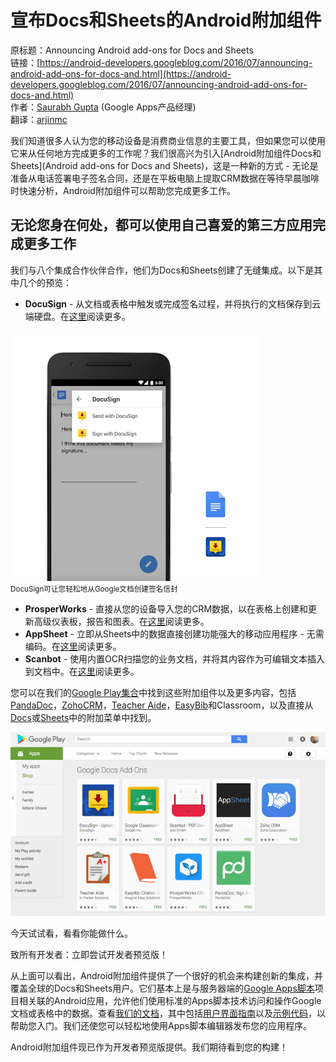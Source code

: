 # 宣布Docs和Sheets的Android附加组件

原标题：Announcing Android add-ons for Docs and Sheets  
链接：[https://android-developers.googleblog.com/2016/07/announcing-android-add-ons-for-docs-and.html](https://android-developers.googleblog.com/2016/07/announcing-android-add-ons-for-docs-and.html)  
作者：[Saurabh Gupta](https://twitter.com/gluemesh) (Google Apps产品经理)  
翻译：[arjinmc](https://github.com/arjinmc)  

我们知道很多人认为您的移动设备是消费商业信息的主要工具，但如果您可以使用它来从任何地方完成更多的工作呢？我们很高兴为引入[Android附加组件Docs和Sheets](Android add-ons for Docs and Sheets)，这是一种新的方式 - 无论是准备从电话签署电子签名合同，还是在平板电脑上提取CRM数据在等待早晨咖啡时快速分析，Android附加组件可以帮助您完成更多工作。

## 无论您身在何处，都可以使用自己喜爱的第三方应用完成更多工作

我们与八个集成合作伙伴合作，他们为Docs和Sheets创建了无缝集成。以下是其中几个的预览：

* <strong>DocuSign</strong> - 从文档或表格中触发或完成签名过程，并将执行的文档保存到云端硬盘。在[这里](http://docusign.com/blog/docusign-now-enabled-with-google-docs-android-add-ons)阅读更多。

![img](../images/2016.7.28.1.png)  
<small>DocuSign可让您轻松地从Google文档创建签名信封</small>

* <strong>ProsperWorks</strong> - 直接从您的设备导入您的CRM数据，以在表格上创建和更新高级仪表板，报告和图表。在[这里](http://www.prosperworks.com/blog/prosperworks-customer-report-builder-add-on-for-google-sheets-goes-mobile/)阅读更多。
* <strong>AppSheet</strong> - 立即从Sheets中的数据直接创建功能强大的移动应用程序 - 无需编码。在[这里](http://blog.appsheet.com/create-an-app-with-google-sheets-in-your-phone)阅读更多。
* <strong>Scanbot</strong> - 使用内置OCR扫描您的业务文档，并将其内容作为可编辑文本插入到文档中。在[这里](https://medium.com/@Scanbot/scanbot-integration-with-google-docs-475f59af14e5#.ncbdiexut)阅读更多。

您可以在我们的[Google Play集合](https://play.google.com/store/apps/collection/promotion_30022a0_appsall_addons_docssheets)中找到这些附加组件以及更多内容，包括[PandaDoc](https://www.pandadoc.com/blog/PandaDoc-available-for-Google-Docs-App?utm_source=goog&utm_medium=blog&utm_campaign=promo&utm_content=goog-blog-promo)，[ZohoCRM](http://www.zoho.com/crm/blog/introducing-zoho-crm-mobile-add-on-for-google-sheets.html)，[Teacher Aide](https://play.google.com/store/apps/details?id=com.apps.ips.TeacherAideDemo2)，[EasyBib](http://www.easybib.com/guides/introducing-our-easybib-google-docs-mobile-integration/)和Classroom，以及直接从[Docs](https://play.google.com/store/apps/details?id=com.google.android.apps.docs.editors.docs)或[Sheets](https://play.google.com/store/apps/details?id=com.google.android.apps.docs.editors.sheets)中的附加菜单中找到。

![img](../images/2016.7.28.2.png)  

今天试试看，看看你能做什么。

致所有开发者：立即尝试开发者预览版！

从上面可以看出，Android附加组件提供了一个很好的机会来构建创新的集成，并覆盖全球的Docs和Sheets用户。它们基本上是与服务器端的[Google Apps脚本](http://developers.google.com/apps-script?utm_campaign=android_discussion_googledocs_072816&utm_source=anddev&utm_medium=blog)项目相关联的Android应用，允许他们使用标准的Apps脚本技术访问和操作Google文档或表格中的数据。查看[我们的文档](https://developers.google.com/apps-script/add-ons/mobile?utm_campaign=android_discussion_googledocs_072816&utm_source=anddev&utm_medium=blog)，其中包括[用户界面指南](https://developers.google.com/apps-script/add-ons/mobile/mobile-style?utm_campaign=android_discussion_googledocs_072816&utm_source=anddev&utm_medium=blog)以及[示例代码](https://developers.google.com/apps-script/add-ons/mobile/?utm_campaign=android_discussion_googledocs_072816&utm_source=anddev&utm_medium=blog#see_what_you_can_make)，以帮助您入门。我们还使您可以轻松地使用Apps脚本编辑器发布您的应用程序。

Android附加组件现已作为开发者预览版提供。我们期待看到您的构建！